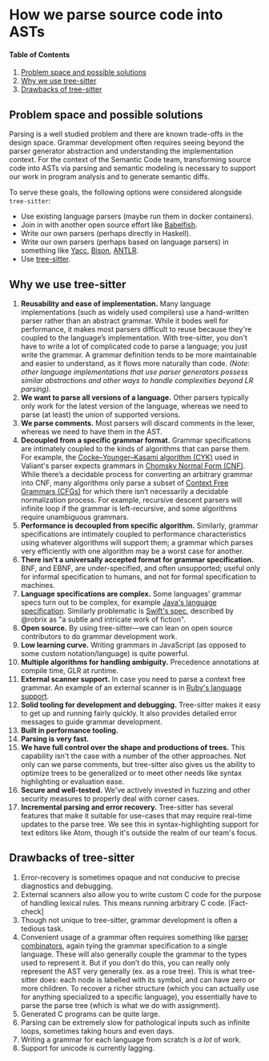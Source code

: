 # How we parse source code into ASTs

#### Table of Contents
1. [Problem space and possible solutions](#solutions)
2. [Why we use tree-sitter](#why-tree-sitter)
3. [Drawbacks of tree-sitter](#drawbacks)

## Problem space and possible solutions

Parsing is a well studied problem and there are known trade-offs in the design space. Grammar development often requires seeing beyond the parser generator abstraction and understanding the implementation context. For the context of the Semantic Code team, transforming source code into ASTs via parsing and semantic modeling is necessary to support our work in program analysis and to generate semantic diffs.

To serve these goals, the following options were considered alongside `tree-sitter`:

- Use existing language parsers (maybe run them in docker containers).
- Join in with another open source effort like [Babelfish](https://doc.bblf.sh/).
- Write our own parsers (perhaps directly in Haskell).
- Write our own parsers (perhaps based on language parsers) in something like [Yacc](https://en.wikipedia.org/wiki/Yacc), [Bison](https://www.gnu.org/software/bison/), [ANTLR](http://www.antlr.org/).
- Use [tree-sitter](https://github.com/tree-sitter/tree-sitter).

## Why we use tree-sitter

1. **Reusability and ease of implementation.** Many language implementations (such as widely used compilers) use a hand-written parser rather than an abstract grammar. While it bodes well for performance, it makes most parsers difficult to reuse because they're coupled to the language’s implementation. With tree-sitter, you don't have to write a lot of complicated code to parse a language; you just write the grammar. A grammar definition tends to be more maintainable and easier to understand, as it flows more naturally than code. _(Note: other language implementations that use parser generators possess similar abstractions and other ways to handle complexities beyond LR parsing)._
2. **We want to parse all versions of a language.** Other parsers typically only work for the latest version of the language, whereas we need to parse (at least) the union of supported versions.
3. **We parse comments.** Most parsers will discard comments in the lexer, whereas we need to have them in the AST.
4. **Decoupled from a specific grammar format.** Grammar specifications are intimately coupled to the kinds of algorithms that can parse them. For example, the [Cocke–Younger–Kasami algorithm (CYK)](https://en.wikipedia.org/wiki/CYK_algorithm) used in Valiant's parser expects grammars in [Chomsky Normal Form (CNF)](https://en.wikipedia.org/wiki/Chomsky_normal_form). While there’s a decidable process for converting an arbitrary grammar into CNF, many algorithms only parse a subset of [Context Free Grammars (CFGs)](https://en.wikipedia.org/wiki/Context-free_grammar) for which there isn’t necessarily a decidable normalization process. For example, recursive descent parsers will infinite loop if the grammar is left-recursive, and some algorithms require unambiguous grammars.
5. **Performance is decoupled from specific algorithm.** Similarly, grammar specifications are intimately coupled to performance characteristics using whatever algorithms will support them; a grammar which parses very efficiently with one algorithm may be a worst case for another.
6. **There isn’t a universally accepted format for grammar specification.** BNF, and EBNF, are under-specified, and often unsupported; useful only for informal specification to humans, and not for formal specification to machines.
7. **Language specifications are complex.** Some languages’ grammar specs turn out to be complex, for example [Java's language specification](https://docs.oracle.com/javase/specs/jls/se9/html/index.html). Similarly problematic is [Swift's spec](https://developer.apple.com/library/content/documentation/Swift/Conceptual/Swift_Programming_Language/TheBasics.html), described by @robrix as "a subtle and intricate work of fiction".
8. **Open source.** By using tree-sitter—we can lean on open source contributors to do grammar development work.
9. **Low learning curve.** Writing grammars in JavaScript (as opposed to some custom notation/language) is quite powerful.
10. **Multiple algorithms for handling ambiguity.** Precedence annotations at compile time, GLR at runtime.
11. **External scanner support.** In case you need to parse a context free grammar. An example of an external scanner is in [Ruby's language support](https://github.com/tree-sitter/tree-sitter-ruby/blob/master/src/scanner.cc).
12. **Solid tooling for development and debugging.** Tree-sitter makes it easy to get up and running fairly quickly. It also provides detailed error messages to guide grammar development.
13. **Built in performance tooling.**
14. **Parsing is very fast.**
15. **We have full control over the shape and productions of trees.** This capability isn't the case with a number of the other approaches. Not only can we parse comments, but tree-sitter also gives us the ability to optimize trees to be generalized or to meet other needs like syntax highlighting or evaluation ease.
16. **Secure and well-tested.** We've actively invested in fuzzing and other security measures to properly deal with corner cases.
17. **Incremental parsing and error recovery.** Tree-sitter has several features that make it suitable for use-cases that may require real-time updates to the parse tree. We see this in syntax-highlighting support for text editors like Atom, though it's outside the realm of our team's focus.

## Drawbacks of tree-sitter

1. Error-recovery is sometimes opaque and not conducive to precise diagnostics and debugging.
2. External scanners also allow you to write custom C code for the purpose of handling lexical rules. This means running arbitrary C code. [Fact-check]
4. Though not unique to tree-sitter, grammar development is often a tedious task.
5. Convenient usage of a grammar often requires something like [parser combinators](https://en.wikipedia.org/wiki/Parser_combinator), again tying the grammar specification to a single language. These will also generally couple the grammar to the types used to represent it. But if you don’t do this, you can really only represent the AST very generally (ex. as a rose tree). This is what tree-sitter does: each node is labelled with its symbol, and can have zero or more children. To recover a richer structure (which you can actually use for anything specialized to a specific language), you essentially have to parse the parse tree (which is what we do with assignment).
6. Generated C programs can be quite large.
7. Parsing can be extremely slow for pathological inputs such as infinite loops, sometimes taking hours and even days.
8. Writing a grammar for each language from scratch is _a lot_ of work.
9. Support for unicode is currently lagging.
